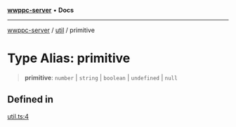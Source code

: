 [**wwppc-server**](../../README.md) • **Docs**

***

[wwppc-server](../../modules.md) / [util](../README.md) / primitive

# Type Alias: primitive

> **primitive**: `number` \| `string` \| `boolean` \| `undefined` \| `null`

## Defined in

[util.ts:4](https://github.com/WWPPC/WWPPC-server/blob/64a61903b5a0f4aa306afe641a1ba5b173736b1a/src/util.ts#L4)
